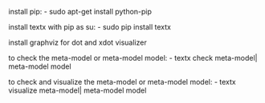 install pip: 
	- sudo apt-get install python-pip 

install textx with pip as su:
	- sudo pip install textx

install graphviz for dot and xdot visualizer

to check the meta-model or meta-model model:
	- textx check meta-model| meta-model model

to check and visualize the meta-model or meta-model model:
	- textx visualize meta-model| meta-model model


